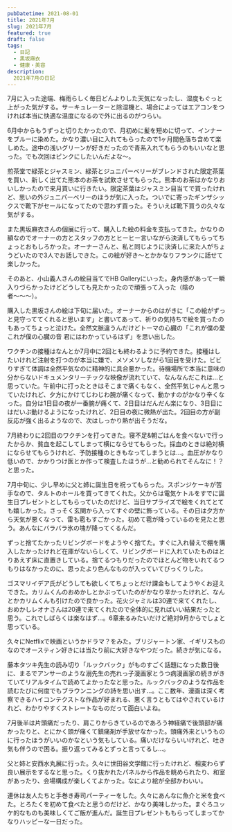```yaml
---
pubDatetime: 2021-08-01
title: 2021年7月
slug: 2021年7月
featured: true
draft: false
tags:
  - 日記
  - 黒坂麻衣
  - 健康・美容
description:
  2021年7月の日記
---
```


7月に入った途端、梅雨らしく毎日どんよりした天気になったし、湿度もぐっと上がった気がする。サーキュレーターと除湿機と、場合によってはエアコンをつければ本当に快適な温度になるので外に出るのがつらい。

6月中からもうずっと切りたかったので、月初めに髪を短めに切って、インナーをブルーに染めた。かなり濃い目に入れてもらったので1ヶ月間色落ち含めて楽しめた。途中の浅いグリーンが好きだったので青系入れてもらうのもいいなと思った。でも次回はピンクにしたいんだよな〜。

煎茶堂で緑茶とジャスミン、緑茶とジュニパーベリーがブレンドされた限定茶葉を買い、新しく出てた熊本のお茶を試飲させてもらった。熊本のお茶はかなりおいしかったので来月買いに行きたい。限定茶葉はジャスミン目当てで買ったけれど、思いの外ジュニパーベリーのほうが気に入った。ついでに寄ったギンザシックスで靴下がセールになってたので思わず買った。そういえば靴下買うの久々な気がする。

また黒坂麻衣さんの個展に行って、購入した絵の料金を支払ってきた。かなりの額なのでオーナーの方とスタッフの方とヒーヒー言いながら決済してもらってちょっとおもしろかった。オーナーさんと、私と同じように決済しに来た人がちょうどいたので3人でお話しできた。この絵が好き〜とかかなりフランクに話せて楽しかった。

そのあと、小山義人さんの絵目当てでHB Galleryにいった。身内感があって一瞬入りづらかったけどどうしても見たかったので頑張って入った（陰の者〜〜〜）。

購入した黒坂さんの絵は下旬に届いた。オーナーからのはがきに「この絵がずっと見守っててくれると思います」と書いてあって、祈りの気持ちで絵を買ったのもあってちょっと泣けた。全然文脈違うんだけどトーマの心臓の「これが僕の愛 これが僕の心臓の音 君にはわかっているはず」を思い出した。

ワクチンの接種はなんとか7月中に2回とも終わるように予約できた。接種はしたいけれど注射を打つのが本当に嫌で、メソメソしながら1回目を受けた。ビビりすぎて体調は全然平気なのに精神的に具合悪かった。待機場所で本当に意味の分からないドキュメンタリーチックな映像が流れていて、なんなんだこれは…と思っていた。午前中に打ったときはそこまで痛くもなく、全然平気じゃんと思っていたけれど、夕方にかけてじわじわ腕が痛くなって、動かすのがかなり辛くなった。自分は1日目の夜が一番腕が痛くて、2日目はだんだん楽になり、3日目にはだいぶ動けるようになったけれど、2日目の夜に微熱が出た。2回目の方が副反応が強く出るようなので、次はしっかり熱が出そうだな。

7月終わりに2回目のワクチンを打ってきた。寝不足&朝ごはんを食べないで行ったからか、貧血を起こしてしまって横にならせてもらった。採血のときは絶対横にならせてもらうけれど、予防接種のときもなってしまうとは…。血圧がかなり低いので、かかりつけ医とか作って検査したほうが…と勧められてそんなに！？と思った。

7月中旬に、少し早めに父と姉に誕生日を祝ってもらった。スポンジケーキが苦手なので、タルトのホールを買ってきてくれた。父からは電気ケトルをすでに誕生日プレゼントとしてもらっていたのだけど、当日サプライズで絵をくれてとても嬉しかった。さっそく玄関から入ってすぐの壁に飾っている。その日は夕方から天気が悪くなって、雷も雹もすごかった。初めて雹が降っているのを見たと思う。あんなにバラバラ氷の塊が降ってくるんだ。

ずっと捨てたかったリビングボードをようやく捨てた。すぐに入れ替えで棚を購入したかったけれど在庫がないらしくて、リビングボードに入れていたものはとりあえず床に直置きしている。捨てるつもりだったのでほとんど物をいれてるつもりはなかったのに、思ったより色んなものが入っていてびっくりした。

ゴスマリイデア氏がどうしても欲しくてちょっとだけ課金もしてようやくお迎えできた。カリムくんのおめかしとかぶっていたのがかなり辛かったけれど、なんとかカリムくんも引けたので良かった。花火ジャミルは30連で来てくれたし、おめかしレオナさんは20連で来てくれたので全体的に見ればいい結果だったと思う。これでしばらくは楽なはず…。6章来るみたいだけど絶対9月からでしょと思っている。

久々にNetflixで映画というかドラマ？をみた。ブリジャートン家、イギリスものなのでオースティン好きには当たり前に大好きなやつだった。続きが気になる。

藤本タツキ先生の読み切り「ルックバック」がものすごく話題になった数日後に、まるでアンサーのような溺先生の売れっ子漫画家とうつ病漫画家の続きがきていてリアルタイムで読めてよかったなと思った。ルックバックのような作品を読むたびに何度でもブラウンニングの詩を思い出す…。ここ数年、漫画は深く考察できるハイコンテクストな作品が好まれる、悪く言うともてはやされているけれど、わかりやすくストレートなものだって面白いよね。

7月後半は片頭痛だったり、肩こりからきているのであろう神経痛で後頭部が痛かったりと、とにかく頭が痛くて鎮痛剤が手放せなかった。頭痛外来というものに行ったほうがいいのかなという気もしている。痛いだけならいいけれど、吐き気も伴うので困る。振り返ってみるとずっと言ってるし…。

父と姉と安西水丸展に行った。久々に世田谷文学館に行ったけれど、相変わらず良い展示をするなと思った。くり抜かれたパネルから作品を眺められたり、和室があったり、会場構成が楽しくてよかった。なにより絵が全部かわいい。

連休は友人たちと手巻き寿司パーティーをした。久々にあんなに魚介と米を食べた。とろたくを初めて食べたと思うのだけど、かなり美味しかった。まぐろユッケ的なものも美味しくてご飯が進んだ。誕生日プレゼントももらってしまってかなりハッピーな一日だった。